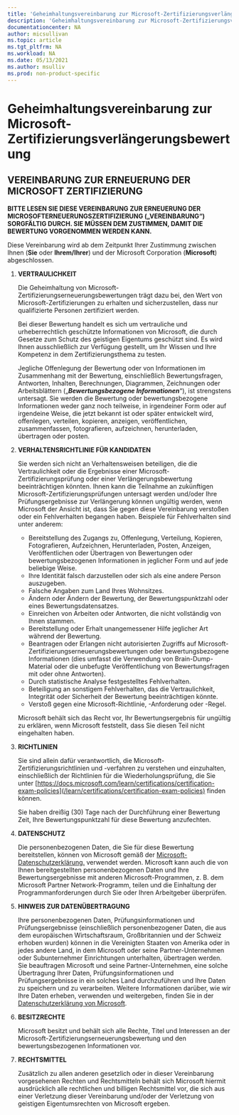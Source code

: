 ```yaml
---
title: 'Geheimhaltungsvereinbarung zur Microsoft-Zertifizierungsverlängerungsbewertung | Microsoft Docs'
description: 'Geheimhaltungsvereinbarung zur Microsoft-Zertifizierungsverlängerungsbewertung'
documentationcenter: NA
author: micsullivan
ms.topic: article
ms.tgt_pltfrm: NA
ms.workload: NA
ms.date: 05/13/2021
ms.author: msulliv
ms.prod: non-product-specific
---
```

# Geheimhaltungsvereinbarung zur Microsoft-Zertifizierungsverlängerungsbewertung

## VEREINBARUNG ZUR ERNEUERUNG DER MICROSOFT ZERTIFIZIERUNG

**BITTE LESEN SIE DIESE VEREINBARUNG ZUR ERNEUERUNG DER MICROSOFTERNEUERUNGSZERTIFIZIERUNG („VEREINBARUNG“) SORGFÄLTIG DURCH. SIE MÜSSEN DEM ZUSTIMMEN, DAMIT DIE BEWERTUNG VORGENOMMEN WERDEN KANN.**

Diese Vereinbarung wird ab dem Zeitpunkt Ihrer Zustimmung zwischen Ihnen (**Sie** oder **Ihrem/Ihrer**) und der Microsoft Corporation (**Microsoft**) abgeschlossen.

1. **VERTRAULICHKEIT**

    Die Geheimhaltung von Microsoft-Zertifizierungserneuerungsbewertungen trägt dazu bei, den Wert von Microsoft-Zertifizierungen zu erhalten und sicherzustellen, dass nur qualifizierte Personen zertifiziert werden.

    Bei dieser Bewertung handelt es sich um vertrauliche und urheberrechtlich geschützte Informationen von Microsoft, die durch Gesetze zum Schutz des geistigen Eigentums geschützt sind. Es wird Ihnen ausschließlich zur Verfügung gestellt, um Ihr Wissen und Ihre Kompetenz in dem Zertifizierungsthema zu testen.

    Jegliche Offenlegung der Bewertung oder von Informationen im Zusammenhang mit der Bewertung, einschließlich Bewertungsfragen, Antworten, Inhalten, Berechnungen, Diagrammen, Zeichnungen oder Arbeitsblättern („***Bewertungsbezogene Informationen***“), ist strengstens untersagt. Sie werden die Bewertung oder bewertungsbezogene Informationen weder ganz noch teilweise, in irgendeiner Form oder auf irgendeine Weise, die jetzt bekannt ist oder später entwickelt wird, offenlegen, verteilen, kopieren, anzeigen, veröffentlichen, zusammenfassen, fotografieren, aufzeichnen, herunterladen, übertragen oder posten.

2. **VERHALTENSRICHTLINIE FÜR KANDIDATEN**

    Sie werden sich nicht an Verhaltensweisen beteiligen, die die Vertraulichkeit oder die Ergebnisse einer Microsoft-Zertifizierungsprüfung oder einer Verlängerungsbewertung beeinträchtigen könnten. Ihnen kann die Teilnahme an zukünftigen Microsoft-Zertifizierungsprüfungen untersagt werden und/oder Ihre Prüfungsergebnisse zur Verlängerung können ungültig werden, wenn Microsoft der Ansicht ist, dass Sie gegen diese Vereinbarung verstoßen oder ein Fehlverhalten begangen haben. Beispiele für Fehlverhalten sind unter anderem:

    - Bereitstellung des Zugangs zu, Offenlegung, Verteilung, Kopieren, Fotografieren, Aufzeichnen, Herunterladen, Posten, Anzeigen, Veröffentlichen oder Übertragen von Bewertungen oder bewertungsbezogenen Informationen in jeglicher Form und auf jede beliebige Weise.
    - Ihre Identität falsch darzustellen oder sich als eine andere Person auszugeben.
    - Falsche Angaben zum Land Ihres Wohnsitzes.
    - Ändern oder Ändern der Bewertung, der Bewertungspunktzahl oder eines Bewertungsdatensatzes.
    - Einreichen von Arbeiten oder Antworten, die nicht vollständig von Ihnen stammen.
    - Bereitstellung oder Erhalt unangemessener Hilfe jeglicher Art während der Bewertung.
    - Beantragen oder Erlangen nicht autorisierten Zugriffs auf Microsoft-Zertifizierungserneuerungsbewertungen oder bewertungsbezogene Informationen (dies umfasst die Verwendung von Brain-Dump-Material oder die unbefugte Veröffentlichung von Bewertungsfragen mit oder ohne Antworten).
    - Durch statistische Analyse festgestelltes Fehlverhalten.
    - Beteiligung an sonstigem Fehlverhalten, das die Vertraulichkeit, Integrität oder Sicherheit der Bewertung beeinträchtigen könnte.
    - Verstoß gegen eine Microsoft-Richtlinie, -Anforderung oder -Regel.

    Microsoft behält sich das Recht vor, Ihr Bewertungsergebnis für ungültig zu erklären, wenn Microsoft feststellt, dass Sie diesen Teil nicht eingehalten haben.

3. **RICHTLINIEN**

    Sie sind allein dafür verantwortlich, die Microsoft-Zertifizierungsrichtlinien und -verfahren zu verstehen und einzuhalten, einschließlich der Richtlinien für die Wiederholungsprüfung, die Sie unter [https://docs.microsoft.com/learn/certifications/certification-exam-policies](/learn/certifications/certification-exam-policies) finden können.

    Sie haben dreißig (30) Tage nach der Durchführung einer Bewertung Zeit, Ihre Bewertungspunktzahl für diese Bewertung anzufechten.

4. **DATENSCHUTZ**

    Die personenbezogenen Daten, die Sie für diese Bewertung bereitstellen, können von Microsoft gemäß der [Microsoft-Datenschutzerklärung.](https://privacy.microsoft.com/en-us/privacystatement) verwendet werden. Microsoft kann auch die von Ihnen bereitgestellten personenbezogenen Daten und Ihre Bewertungsergebnisse mit anderen Microsoft-Programmen, z. B. dem Microsoft Partner Network-Programm, teilen und die Einhaltung der Programmanforderungen durch Sie oder Ihren Arbeitgeber überprüfen.

5. **HINWEIS ZUR DATENÜBERTRAGUNG**

    Ihre personenbezogenen Daten, Prüfungsinformationen und Prüfungsergebnisse (einschließlich personenbezogener Daten, die aus dem europäischen Wirtschaftsraum, Großbritannien und der Schweiz erhoben wurden) können in die Vereinigten Staaten von Amerika oder in jedes andere Land, in dem Microsoft oder seine Partner-Unternehmen oder Subunternehmer Einrichtungen unterhalten, übertragen werden. Sie beauftragen Microsoft und seine Partner-Unternehmen, eine solche Übertragung Ihrer Daten, Prüfungsinformationen und Prüfungsergebnisse in ein solches Land durchzuführen und Ihre Daten zu speichern und zu verarbeiten. Weitere Informationen darüber, wie wir Ihre Daten erheben, verwenden und weitergeben, finden Sie in der [Datenschutzerklärung von Microsoft](https://go.microsoft.com/fwlink/?LinkId=248681).

6. **BESITZRECHTE**

    Microsoft besitzt und behält sich alle Rechte, Titel und Interessen an der Microsoft-Zertifizierungserneuerungsbewertung und den bewertungsbezogenen Informationen vor.

7. **RECHTSMITTEL**

    Zusätzlich zu allen anderen gesetzlich oder in dieser Vereinbarung vorgesehenen Rechten und Rechtsmitteln behält sich Microsoft hiermit ausdrücklich alle rechtlichen und billigen Rechtsmittel vor, die sich aus einer Verletzung dieser Vereinbarung und/oder der Verletzung von geistigen Eigentumsrechten von Microsoft ergeben.
	